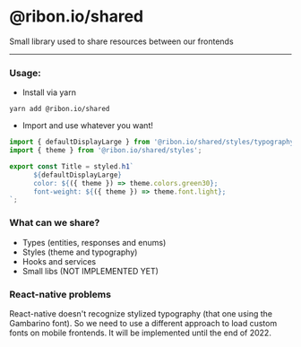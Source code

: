 # @ribon.io/shared
Small library used to share resources between our frontends
<hr/>



### Usage:
- Install via yarn
 ```console
yarn add @ribon.io/shared
```

- Import and use whatever you want!
```js
import { defaultDisplayLarge } from '@ribon.io/shared/styles/typography/default';
import { theme } from '@ribon.io/shared/styles';

export const Title = styled.h1`
      ${defaultDisplayLarge}
      color: ${({ theme }) => theme.colors.green30};
      font-weight: ${({ theme }) => theme.font.light};
`;
```

### What can we share?
- Types (entities, responses and enums)
- Styles (theme and typography)
- Hooks and services
- Small libs (NOT IMPLEMENTED YET)



### React-native problems
React-native doesn't recognize stylized typography (that one using the Gambarino font). So we need to use a different approach to load custom fonts on mobile frontends.
It will be implemented until the end of 2022.



